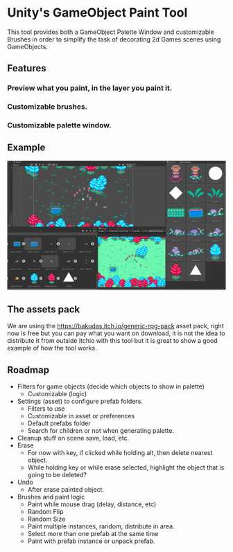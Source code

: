 # Unity's GameObject Paint Tool 

This tool provides both a GameObject Palette Window and customizable Brushes in order to simplify the task of decorating 2d Games scenes using GameObjects.

## Features

### Preview what you paint, in the layer you paint it.
### Customizable brushes.
### Customizable palette window.

## Example 

![Alt text](Images/palette_example.gif?raw=true "Example")

## The assets pack 

We are using the https://bakudas.itch.io/generic-rpg-pack asset pack, right now is free but you can pay what you want on download, it is not the idea to distribute it from outside itchio with this tool but it is great to show a good example of how the tool works.

## Roadmap

* Filters for game objects (decide which objects to show in palette)
  - Customizable (logic)
* Settings (asset) to configure prefab folders.
  - Filters to use
  - Customizable in asset or preferences
  - Default prefabs folder
  - Search for children or not when generating palette.
* Cleanup stuff on scene save, load, etc.
* Erase
  - For now with key, if clicked while holding alt, then delete nearest object.
  - While holding key or while erase selected, highlight the object that is going to be deleted?
* Undo
  - After erase painted object.
* Brushes and paint logic
  - Paint while mouse drag (delay, distance, etc)
  - Random Flip
  - Random Size
  - Paint multiple instances, random, distribute in area.
  - Select more than one prefab at the same time
  - Paint with prefab instance or unpack prefab.
